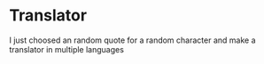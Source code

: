 # Translator
I just choosed an random quote for a random character and make a translator in multiple languages
